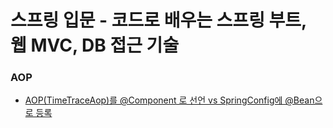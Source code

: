 # 스프링 입문 - 코드로 배우는 스프링 부트, 웹 MVC, DB 접근 기술

### AOP

- [AOP(TimeTraceAop)를 @Component 로 선언 vs SpringConfig에 @Bean으로 등록](https://www.inflearn.com/community/questions/48156/aop-timetraceaop-%EB%A5%BC-component-%EB%A1%9C-%EC%84%A0%EC%96%B8-vs-springconfig%EC%97%90-bean%EC%9C%BC%EB%A1%9C-%EB%93%B1%EB%A1%9D)